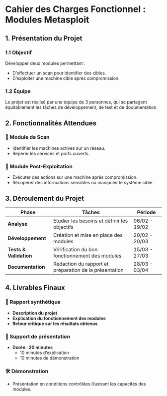 # Cahier des Charges Fonctionnel : Modules Metasploit  

## 1. Présentation du Projet  

### 1.1 Objectif  
Développer deux modules permettant :  
- D’effectuer un scan pour identifier des cibles.  
- D’exploiter une machine cible après compromission.  

### 1.2 Équipe  
Le projet est réalisé par une équipe de 3 personnes, qui se partagent équitablement les tâches de développement, de test et de documentation.  

## 2. Fonctionnalités Attendues  

### 📌 Module de Scan  
- Identifier les machines actives sur un réseau.  
- Repérer les services et ports ouverts.  

### 🎯 Module Post-Exploitation  
- Exécuter des actions sur une machine après compromission.  
- Récupérer des informations sensibles ou manipuler le système cible.  

## 3. Déroulement du Projet  

| **Phase**            | **Tâches**                                  | **Période**     |  
|----------------------|------------------------------------------|----------------|  
| **Analyse**         | Étudier les besoins et définir les objectifs | 06/02 - 19/02 |  
| **Développement**   | Création et mise en place des modules     | 20/02 - 20/03 |  
| **Tests & Validation** | Vérification du bon fonctionnement des modules | 15/03 - 27/03 |  
| **Documentation**   | Rédaction du rapport et préparation de la présentation | 28/03 - 03/04 |  

## 4. Livrables Finaux  

### 📄 Rapport synthétique  
- **Description du projet**  
- **Explication du fonctionnement des modules**  
- **Retour critique sur les résultats obtenus**  

### 🎤 Support de présentation  
- **Durée : 20 minutes**  
  - 10 minutes d’explication  
  - 10 minutes de démonstration  

### 🛠️ Démonstration  
- Présentation en conditions contrôlées illustrant les capacités des modules.